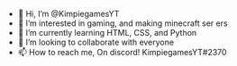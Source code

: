 - 👋 Hi, I’m @KimpiegamesYT
- 👀 I’m interested in gaming, and making minecraft ser ers
- 🌱 I’m currently learning HTML, CSS, and Python
- 💞️ I’m looking to collaborate with everyone
- 📫 How to reach me, On discord! KimpiegamesYT#2370

<!---
KimpiegamesYT1/KimpiegamesYT1 is a ✨ special ✨ repository because its `README.md` (this file) appears on your GitHub profile.
You can click the Preview link to take a look at your changes.
--->
